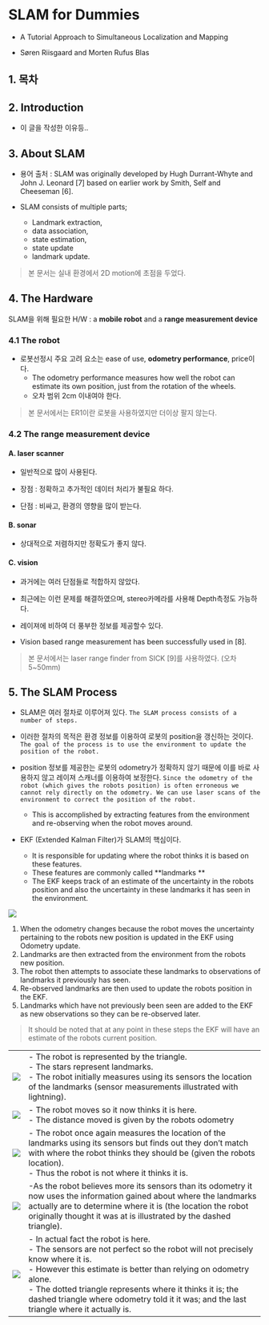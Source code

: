 # SLAM for Dummies

- A Tutorial Approach to Simultaneous Localization and Mapping 

- Søren Riisgaard and Morten Rufus Blas 

## 1. 목차 

## 2. Introduction 

- 이 글을 작성한 이유등..

## 3. About SLAM 

- 용어 출처 :  SLAM was originally developed by Hugh Durrant-Whyte and John J. Leonard
[7] based on earlier work by Smith, Self and Cheeseman [6].


- SLAM consists of multiple parts; 
    - Landmark extraction, 
    - data association, 
    - state estimation, 
    - state update 
    - landmark update.
    

> 본 문서는 실내 환경에서 2D motion에 초점을 두었다. 


## 4. The Hardware 

SLAM을 위해 필요한 H/W :  a **mobile robot** and a **range measurement device**

### 4.1 The robot 

- 로봇선정시 주요 고려 요소는 ease of use, **odometry performance**, price이다. 
    - The odometry performance measures how well the robot can estimate its own position, just from the rotation of the wheels. 
    - 오차 범위 2cm 이내여야 한다. 
    
> 본 문서에서는 ER1이란 로봇을 사용하였지만 더이상 팔지 않는다. 

### 4.2 The range measurement device 

#### A. laser scanner

- 일반적으로 많이 사용된다. 

- 장점 : 정확하고 추가적인 데이터 처리가 불필요 하다.  

- 단점 : 비싸고, 환경의 영향을 많이 받는다. 

#### B. sonar

- 상대적으로 저렴하지만 정확도가 좋지 않다. 

#### C. vision

- 과거에는 여러 단점들로 적합하지 않았다. 

- 최근에는 이런 문제를 해결하였으며, stereo카메라를 사용해 Depth측정도 가능하다. 

- 레이져에 비하여 더 풍부한 정보를 제공할수 있다. 

- Vision based range measurement has been successfully used in [8]. 

> 본 문서에서는 laser range finder from SICK [9]를 사용하였다. (오차 5~50mm)

## 5. The SLAM Process 


- SLAM은 여러 절차로 이루어져 있다. `The SLAM process consists of a number of steps. `

- 이러한 절차의 목적은 환경 정보를 이용하여 로봇의 position을 갱신하는 것이다. `The goal of the process is to use the environment to update the position of the robot. `

- position 정보를 제공한는 로봇의 odometry가 정확하지 않기 때문에 이를 바로 사용하지 않고 레이져 스캐너를 이용하여 보정한다.  `Since the odometry of the robot (which gives the robots position) is often erroneous we cannot rely directly on the odometry. We can use laser scans of the environment to correct the position of the robot. `
    - This is accomplished by extracting features from the environment and re-observing when the robot moves around. 


- EKF (Extended Kalman Filter)가 SLAM의 핵심이다. 
    - It is responsible for updating where the robot thinks it is based on these features. 
    - These features are commonly called **landmarks **
    - The EKF keeps track of an estimate of the uncertainty in the robots position and also the uncertainty in these landmarks it has seen in the environment. 

![](https://i.imgur.com/Wk5AWW8.png)



1. When the odometry changes because the robot moves the uncertainty pertaining to the
robots new position is updated in the EKF using Odometry update. 
2. Landmarks are then extracted from the environment from the robots new position. 
3. The robot then attempts to associate these landmarks to observations of landmarks it previously has seen. 
4. Re-observed landmarks are then used to update the robots position in the EKF.
5. Landmarks which have not previously been seen are added to the EKF as new observations so they can be re-observed later. 

> It should be noted that at any point in these steps the EKF will have an estimate of the robots current position. 


|||
|-|-|
|![](https://i.imgur.com/PlWWAoC.png)|- The robot is represented by the triangle. <br>- The stars represent landmarks. <br>- The robot initially measures using its sensors the location of the landmarks (sensor measurements illustrated with lightning). |
|![](https://i.imgur.com/GvMUtTp.png)|- The robot moves so it now thinks it is here. <br>- The distance moved is given by the robots odometry|
|![](https://i.imgur.com/s5bpgKa.png)|- The robot once again measures the location of the landmarks using its sensors but finds out they don’t match with where the robot thinks they should be (given the robots location). <br>- Thus the robot is not where it thinks it is. |
|![](https://i.imgur.com/IEUDxgg.png)|-As the robot believes more its sensors than its odometry it now uses the information gained about where the landmarks actually are to determine where it is (the location the robot originally thought it was at is illustrated by the dashed triangle).|
|![](https://i.imgur.com/Q54DlDx.png)|-  In actual fact the robot is here. <br>- The sensors are not perfect so the robot will not precisely know where it is. <br>- However this estimate is better than relying on odometry alone. <br>- The dotted triangle represents where it thinks it is; the dashed triangle where odometry told it it was; and the last triangle where it actually is. |




